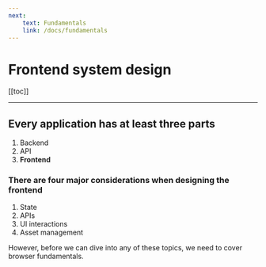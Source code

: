 ```yaml
---
next:
    text: Fundamentals
    link: /docs/fundamentals
---
```


<!-- markdownlint-disable MD007 MD010 MD013 MD024 MD033 MD041 -->

<script setup>
import DocHeading from "../components/doc-heading.vue"
</script>

<!-- TODO: add header too all doc files with slide and relevant page numbers -->
# Frontend system design

<DocHeading />

[[toc]]

<hr>

## Every application has at least three parts

1.	Backend
2.	API
3.	**Frontend**

### There are four major considerations when designing the frontend

1.	State
2.	APIs
3. 	UI interactions
4.	Asset management

However, before we can dive into any of these topics, we need to cover browser fundamentals.
